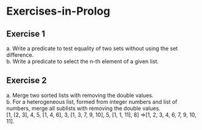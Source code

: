# Exercises-in-Prolog

## Exercise 1

a. Write a predicate to test equality of two sets without using the set difference.\
b. Write a predicate to select the n-th element of a given list.

## Exercise 2

a. Merge two sorted lists with removing the double values.\
b. For a heterogeneous list, formed from integer numbers and list of numbers, merge all sublists with removing the double values.\
[1, [2, 3], 4, 5, [1, 4, 6], 3, [1, 3, 7, 9, 10], 5, [1, 1, 11], 8] =>[1, 2, 3, 4, 6, 7, 9, 10, 11].
